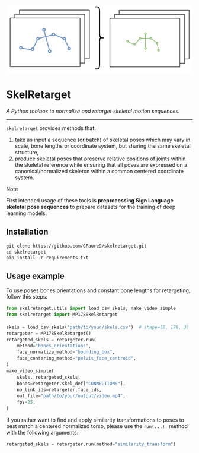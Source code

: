 ![Logo](./logo.png)

# SkelRetarget

*A Python toolbox to normalize and retarget skeletal motion sequences.*

---

`skelretarget` provides methods that:
1) take as input a sequence (or batch) of skeletal poses which may vary in scale, bone lengths 
or coordinate system, but sharing the same skeletal structure,
2) produce skeletal poses that preserve relative positions of joints within the skeletal reference 
while ensuring that all poses are expressed on a canonical/normalized skeleton within a common centered coordinate system.

> [!NOTE]  
> First intended usage of these tools is **preprocessing Sign Language skeletal pose sequences**
> to prepare datasets for the training of deep learning models.

## Installation

```commandline
git clone https://github.com/GFaure9/skelretarget.git
cd skelretarget
pip install -r requirements.txt
```

## Usage example

To use poses bones orientations and constant bone lengths for retargeting, follow this steps:

```python
from skelretarget.utils import load_csv_skels, make_video_simple
from skelretarget import MP178SkelRetarget

skels = load_csv_skels('path/to/your/skels.csv')  # shape=(B, 178, 3) | assuming a Mediapipe-like 178 joints skeletal structure
retargeter = MP178SkelRetarget()
retargeted_skels = retargeter.run(
    method="bones_orientations",
    face_normalize_method="bounding_box", 
    face_centering_method="pelvis_face_centroid",
)
make_video_simple(
    skels, retargeted_skels, 
    bones=retargeter.skel_def["CONNECTIONS"],
    no_link_ids=retargeter.face_ids,
    out_file="path/to/your/output/video.mp4",
    fps=25,
)
```

If you rather want to find and apply similarity transformations to poses to 
best match a centered normalized torso, please use the `run(...) ` method with the following
arguments:

```python
retargeted_skels = retargeter.run(method="similarity_transform")
```

